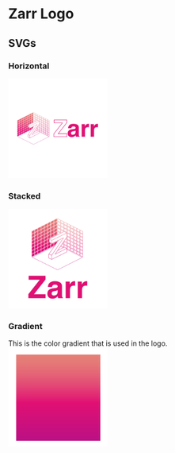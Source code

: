 # Zarr Logo

## SVGs

### Horizontal
<img src="zarr-pink-horizontal.svg" alt="horizontal version of the zarr logo" style="width:200px"/>

### Stacked
<img src="zarr-pink-stacked.svg" alt="stacked version of the zarr logo" style="width:200px"/>

### Gradient
This is the color gradient that is used in the logo.
<img src="zarr-gradient.svg" alt="background gradient for zarr logo" style="width:200px"/>

